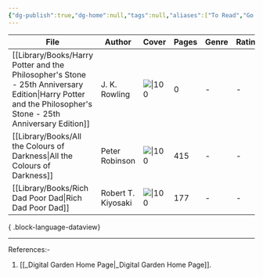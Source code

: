 ```yaml
---
{"dg-publish":true,"dg-home":null,"tags":null,"aliases":["To Read","Go To Wanted Books"],"permalink":"/library/books/to-read/","dgPassFrontmatter":true,"updated":"2025-02-19T18:20:43.000+05:30"}
---
```


| File                                                                                                                                                          | Author             | Cover                                                                                                                     | Pages | Genre | Rating |
| ------------------------------------------------------------------------------------------------------------------------------------------------------------- | ------------------ | ------------------------------------------------------------------------------------------------------------------------- | ----- | ----- | ------ |
| [[Library/Books/Harry Potter and the Philosopher's Stone - 25th Anniversary Edition\|Harry Potter and the Philosopher's Stone - 25th Anniversary Edition]] | J. K. Rowling      | ![\|100](http://books.google.com/books/content?id=nYKYzgEACAAJ&printsec=frontcover&img=1&zoom=1&source=gbs_api)           | 0     | \-    | \-     |
| [[Library/Books/All the Colours of Darkness\|All the Colours of Darkness]]                                                                                 | Peter Robinson     | ![\|100](http://books.google.com/books/content?id=2pCx1QS6wQ8C&printsec=frontcover&img=1&zoom=1&edge=curl&source=gbs_api) | 415   | \-    | \-     |
| [[Library/Books/Rich Dad Poor Dad\|Rich Dad Poor Dad]]                                                                                                     | Robert T. Kiyosaki | ![\|100](http://books.google.com/books/content?id=Cx6aDwAAQBAJ&printsec=frontcover&img=1&zoom=1&edge=curl&source=gbs_api) | 177   | \-    | \-     |

{ .block-language-dataview}

---

References:-
1. [[_Digital Garden Home Page\|_Digital Garden Home Page]].